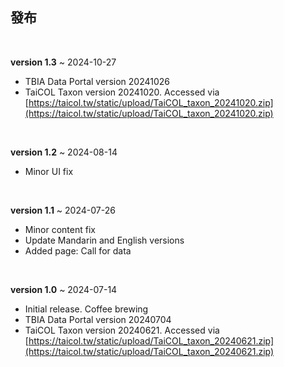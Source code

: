 ## 發布
<br>

**version 1.3** ~ 2024-10-27
- TBIA Data Portal version 20241026
- TaiCOL Taxon version 20241020. Accessed via [https://taicol.tw/static/upload/TaiCOL_taxon_20241020.zip](https://taicol.tw/static/upload/TaiCOL_taxon_20241020.zip)

<br>

**version 1.2** ~ 2024-08-14
- Minor UI fix <i class="fa-solid fa-palette"></i>

<br>

**version 1.1** ~ 2024-07-26
- Minor content fix 
- Update Mandarin and English versions <i class="fa-solid fa-language"></i>
- Added page: Call for data

<br>

**version 1.0** ~ 2024-07-14
- Initial release. Coffee brewing <i class="fa-solid fa-mug-hot"></i>
- TBIA Data Portal version 20240704
- TaiCOL Taxon version 20240621. Accessed via [https://taicol.tw/static/upload/TaiCOL_taxon_20240621.zip](https://taicol.tw/static/upload/TaiCOL_taxon_20240621.zip)
